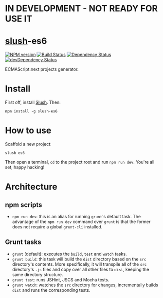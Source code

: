 # IN DEVELOPMENT - NOT READY FOR USE IT

# [slush](https://github.com/slushjs/slush)-es6
[![NPM version](http://img.shields.io/npm/v/slush-es6.svg)](https://npmjs.org/package/slush-es6)
[![Build Status](http://img.shields.io/travis/es6rocks/slush-es6.svg)](https://travis-ci.org/es6rocks/slush-es6)
[![Dependency Status](http://img.shields.io/david/es6rocks/slush-es6.svg)](https://david-dm.org/es6rocks/slush-es6)
[![devDependency Status](http://img.shields.io/david/dev/es6rocks/slush-es6.svg)](https://david-dm.org/es6rocks/slush-es6#info=devDependencies)

ECMAScript.next projects generator.

# Install

First off, install [Slush](https://github.com/slushjs/slush). Then:

```
npm install -g slush-es6
```

# How to use

Scaffold a new project:

```
slush es6
```

Then open a terminal, `cd` to the project root and run `npm run dev`. You're all set, happy hacking!

# Architecture

## npm scripts

- `npm run dev`: this is an alias for running `grunt`'s default task. The advantage of the `npm run dev` command over `grunt` is that the former does not require a global `grunt-cli` installed.

## Grunt tasks

- `grunt` (default): executes the `build`, `test` and `watch` tasks.
- `grunt build`: this task will build the `dist` directory based on the `src` directory's contents. More specifically, it will transpile all of the `src` directory's `.js` files and copy over all other files to `dist`, keeping the same directory structure.
- `grunt test`: runs JSHint, JSCS and Mocha tests.
- `grunt watch`: watches the `src` directory for changes, incrementally builds `dist` and runs the corresponding tests.
